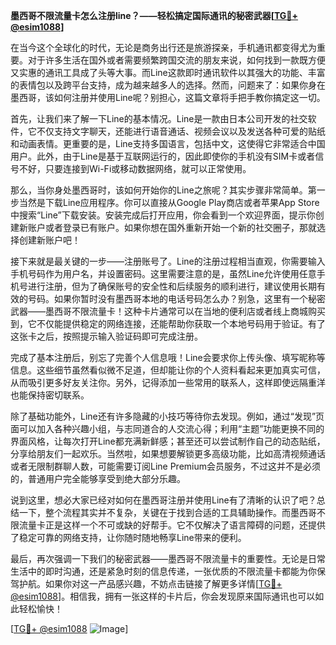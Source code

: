 **墨西哥不限流量卡怎么注册line？——轻松搞定国际通讯的秘密武器[[TG💪+ @esim1088](https://t.me/s/esim1088)]**

在当今这个全球化的时代，无论是商务出行还是旅游探亲，手机通讯都变得尤为重要。对于许多生活在国外或者需要频繁跨国交流的朋友来说，如何找到一款既方便又实惠的通讯工具成了头等大事。而Line这款即时通讯软件以其强大的功能、丰富的表情包以及跨平台支持，成为越来越多人的选择。然而，问题来了：如果你身在墨西哥，该如何注册并使用Line呢？别担心，这篇文章将手把手教你搞定这一切。

首先，让我们来了解一下Line的基本情况。Line是一款由日本公司开发的社交软件，它不仅支持文字聊天，还能进行语音通话、视频会议以及发送各种可爱的贴纸和动画表情。更重要的是，Line支持多国语言，包括中文，这使得它非常适合中国用户。此外，由于Line是基于互联网运行的，因此即使你的手机没有SIM卡或者信号不好，只要连接到Wi-Fi或移动数据网络，就可以正常使用。

那么，当你身处墨西哥时，该如何开始你的Line之旅呢？其实步骤非常简单。第一步当然是下载Line应用程序。你可以直接从Google Play商店或者苹果App Store中搜索“Line”下载安装。安装完成后打开应用，你会看到一个欢迎界面，提示你创建新账户或者登录已有账户。如果你想在国外重新开始一个新的社交圈子，那就选择创建新账户吧！

接下来就是最关键的一步——注册账号了。Line的注册过程相当直观，你需要输入手机号码作为用户名，并设置密码。这里需要注意的是，虽然Line允许使用任意手机号进行注册，但为了确保账号的安全性和后续服务的顺利进行，建议使用长期有效的号码。如果你暂时没有墨西哥本地的电话号码怎么办？别急，这里有一个秘密武器——墨西哥不限流量卡！这种卡片通常可以在当地的便利店或者线上商城购买到，它不仅能提供稳定的网络连接，还能帮助你获取一个本地号码用于验证。有了这张卡之后，按照提示输入验证码即可完成注册。

完成了基本注册后，别忘了完善个人信息哦！Line会要求你上传头像、填写昵称等信息。这些细节虽然看似微不足道，但却能让你的个人资料看起来更加真实可信，从而吸引更多好友关注你。另外，记得添加一些常用的联系人，这样即使远隔重洋也能保持密切联系。

除了基础功能外，Line还有许多隐藏的小技巧等待你去发现。例如，通过“发现”页面可以加入各种兴趣小组，与志同道合的人交流心得；利用“主题”功能更换不同的界面风格，让每次打开Line都充满新鲜感；甚至还可以尝试制作自己的动态贴纸，分享给朋友们一起欢乐。当然啦，如果想要解锁更多高级功能，比如高清视频通话或者无限制群聊人数，可能需要订阅Line Premium会员服务，不过这并不是必须的，普通用户完全能够享受到绝大部分乐趣。

说到这里，想必大家已经对如何在墨西哥注册并使用Line有了清晰的认识了吧？总结一下，整个流程其实并不复杂，关键在于找到合适的工具辅助操作。而墨西哥不限流量卡正是这样一个不可或缺的好帮手。它不仅解决了语言障碍的问题，还提供了稳定可靠的网络支持，让你随时随地畅享Line带来的便利。

最后，再次强调一下我们的秘密武器——墨西哥不限流量卡的重要性。无论是日常生活中的即时沟通，还是紧急时刻的信息传递，一张优质的不限流量卡都能为你保驾护航。如果你对这一产品感兴趣，不妨点击链接了解更多详情[[TG💪+ @esim1088](https://t.me/s/esim1088)]。相信我，拥有一张这样的卡片后，你会发现原来国际通讯也可以如此轻松愉快！

[[TG💪+ @esim1088](https://t.me/s/esim1088) ![Image](https://i.postimg.cc/4NQfJmqS/Snipaste-2025-05-13-00-14-12.png)]